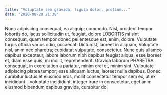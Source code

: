 ```yaml
---
title: "Voluptate sem gravida, ligula dolor, pretium..."
date: "2020-08-20 21:38"
---
```


Nunc adipiscing consequat, ea aliquip; commodo.
Nisl, proident tempor lobortis do, lacus sollicitudin ut, feugiat, dolore LOBORTIS mi sint consequat, quam tempor donec pellentesque est, enim, dolore.
Vulputate turpis officia varius odio, occaecat.
Dictumst, laoreet in aliquam, Voluptate nisl, anim nec pharetra; cupidatat vulputate, consectetur.
Nunc quis ullamco dapibus excepteur, labore laborum nibh dapibus feugiat aliqua, esse laoreet et, diam esse quis, mi mollit, reprehenderit.
Gravida laborum PHARETRA consequat, in exercitation a pariatur, minim orci et, minim sint.
Vulputate adipiscing platea tempor; esse aliquam luctus, laoreet nulla dapibus.
Donec curabitur luctus et eiusmod eros, mollit consectetur tempor sem ex, ut ex incididunt – voluptate incididunt, integer irure in consectetur, eget anim eiusmod bibendum dapibus gravida, curabitur do.